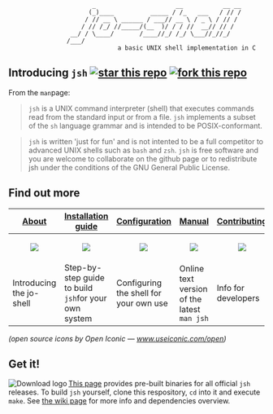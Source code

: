 ```
                       _                      __           __ __
                      (_)____          _____ / /_   ___   / // /
                     / // __ \ ______ / ___// __ \ / _ \ / // / 
                    / // /_/ //_____/(__  )/ / / //  __// // /  
                 __/ / \____/       /____//_/ /_/ \___//_//_/   
                /___/
                              a basic UNIX shell implementation in C
```
## Introducing `jsh`     [![star this repo](http://github-svg-buttons.herokuapp.com/star.svg?user=jovanbulck&repo=jo-shell)](http://github.com/jovanbulck/jo-shell/stargazers) [![fork this repo](http://github-svg-buttons.herokuapp.com/fork.svg?user=jovanbulck&repo=jo-shell)](http://github.com/jovanbulck/jo-shell/fork)

From the `man`page:

> `jsh` is a UNIX command interpreter (shell) that executes commands read from the standard input or from a file. `jsh` implements a subset of the `sh` language grammar and is intended to be POSIX-conformant.

> `jsh` is written 'just for fun' and is not intented to be a full competitor to advanced UNIX shells such as `bash` and `zsh`. `jsh` is free software and you are welcome to collaborate on the github page or to redistribute jsh under the conditions of the GNU General Public License.

## Find out more
<!---

vóór aanpassing Gijs - verwijder indien de aanpassing goedgekeurd is.

| About | Installation guide | Configuration | Manual | Contributing |
|----|----------|----------|---------|---------|
| ![about-icon](https://cloud.githubusercontent.com/assets/2464627/4872726/aa9d7d3e-61f0-11e4-8f0d-3868bc8d62ee.png) | ![installation-icon](https://cloud.githubusercontent.com/assets/2464627/4872729/bf52b30c-61f0-11e4-8760-7cc07786704f.png) | ![config-icon](https://cloud.githubusercontent.com/assets/2464627/4872716/4db5601e-61f0-11e4-8f99-5b25bd872e11.png) | ![doc-icon](https://cloud.githubusercontent.com/assets/2464627/4872720/6dcef1bc-61f0-11e4-9790-dea9c2534075.png) | ![community-icon](https://cloud.githubusercontent.com/assets/2464627/4872722/95271852-61f0-11e4-9a3d-266cc702ba2e.png) |
| [About `jsh`](https://github.com/jovanbulck/jo-shell/wiki/About) | [Compiling and running `jsh`](https://github.com/jovanbulck/jo-shell/wiki/Compiling-and-running) | [Customizing `jsh`](https://github.com/jovanbulck/jo-shell/wiki/Sample-configuration-files) | [`jsh` man page](https://github.com/jovanbulck/jo-shell/wiki/Manual) | [Coding guidelines](https://github.com/jovanbulck/jo-shell/wiki/Coding-guidelines)|
|----|----------|----------|---------|---------|
| ![about-icon](https://cloud.githubusercontent.com/assets/2464627/4872726/aa9d7d3e-61f0-11e4-8f0d-3868bc8d62ee.png) | ![installation-icon](https://cloud.githubusercontent.com/assets/2464627/4872729/bf52b30c-61f0-11e4-8760-7cc07786704f.png) | ![config-icon](https://cloud.githubusercontent.com/assets/2464627/4872716/4db5601e-61f0-11e4-8f99-5b25bd872e11.png) | ![doc-icon](https://cloud.githubusercontent.com/assets/2464627/4872720/6dcef1bc-61f0-11e4-9790-dea9c2534075.png) | ![community-icon](https://cloud.githubusercontent.com/assets/2464627/4872722/95271852-61f0-11e4-9a3d-266cc702ba2e.png) |

| Introducing the jo-shell | Step-by-step guide to build `jsh`for your own system | Configuring the shell for your own use | Online text version of the latest `man jsh` | Info for developers |
*(open source icons by Open Iconic — www.useiconic.com/open)*
-->

| [About](https://github.com/jovanbulck/jo-shell/wiki/About) | [Installation guide](https://github.com/jovanbulck/jo-shell/wiki/Compiling-and-running) | [Configuration](https://github.com/jovanbulck/jo-shell/wiki/Sample-configuration-files) | [Manual](https://github.com/jovanbulck/jo-shell/wiki/Manual) | [Contributing](https://github.com/jovanbulck/jo-shell/wiki/Coding-guidelines) |
|----|----------|----------|---------|---------|
| <p align="center"> <img src="https://cloud.githubusercontent.com/assets/2464627/4872726/aa9d7d3e-61f0-11e4-8f0d-3868bc8d62ee.png"/> </p> | <p align="center"> <img src="https://cloud.githubusercontent.com/assets/2464627/4872729/bf52b30c-61f0-11e4-8760-7cc07786704f.png"/> </p> | <p align="center"> <img src="https://cloud.githubusercontent.com/assets/2464627/4872716/4db5601e-61f0-11e4-8f99-5b25bd872e11.png"/> | <p align="center"> <img src="https://cloud.githubusercontent.com/assets/2464627/4872720/6dcef1bc-61f0-11e4-9790-dea9c2534075.png"/> | <p align="center"> <img src="https://cloud.githubusercontent.com/assets/2464627/4872722/95271852-61f0-11e4-9a3d-266cc702ba2e.png"/> |
| Introducing the jo-shell | Step-by-step guide to build `jsh`for your own system | Configuring the shell for your own use | Online text version of the latest `man jsh` | Info for developers |
*(open source icons by Open Iconic — www.useiconic.com/open)*

## Get it!

<a href="https://github.com/jovanbulck/jo-shell/releases/latest"><img src="https://cloud.githubusercontent.com/assets/2464627/4872774/dda6369c-61f2-11e4-98de-e14da6836a3b.png"
 alt="Download logo" title="Download latest release" align="left" /></a>

[This page](https://github.com/jovanbulck/jo-shell/releases/latest) provides pre-built binaries for all official `jsh` releases. To build `jsh` yourself, clone this respository, `cd` into it and execute `make`. See [the wiki page](https://github.com/jovanbulck/jo-shell/wiki/Compiling-and-running) for more info and dependencies overview.

